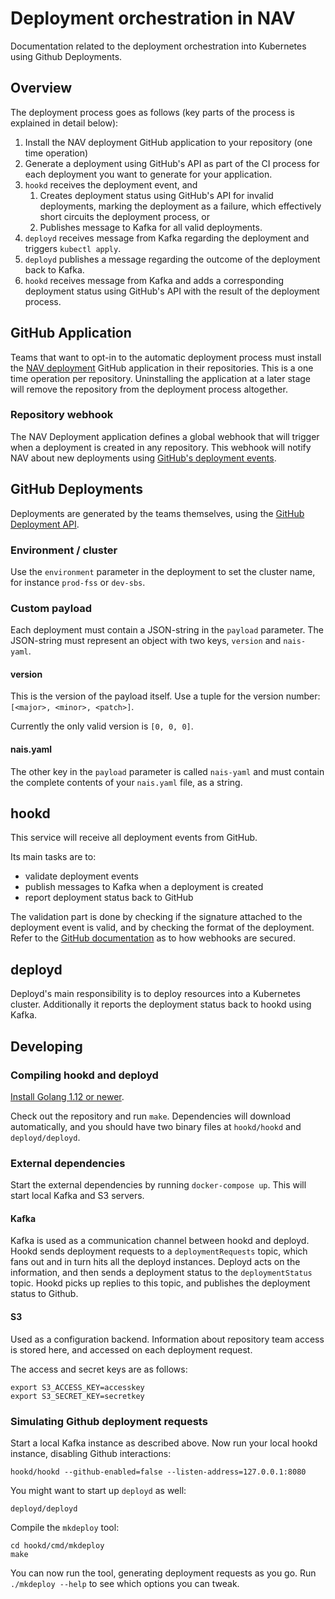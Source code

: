 # Deployment orchestration in NAV
Documentation related to the deployment orchestration into Kubernetes using Github Deployments.

## Overview
The deployment process goes as follows (key parts of the process is explained in detail below):

1. Install the NAV deployment GitHub application to your repository (one time operation)
2. Generate a deployment using GitHub's API as part of the CI process for each deployment you want to generate for your application.
3. `hookd` receives the deployment event, and
   1. Creates deployment status using GitHub's API for invalid deployments, marking the deployment as a failure, which effectively short circuits the deployment process, or
   2. Publishes message to Kafka for all valid deployments.
4. `deployd` receives message from Kafka regarding the deployment and triggers `kubectl apply`.
5. `deployd` publishes a message regarding the outcome of the deployment back to Kafka.
6. `hookd` receives message from Kafka and adds a corresponding deployment status using GitHub's API with the result of the deployment process.

## GitHub Application
Teams that want to opt-in to the automatic deployment process must install the [NAV deployment](https://github.com/apps/nav-deployment) GitHub application in their repositories. This is a one time operation per repository. Uninstalling the application at a later stage will remove the repository from the deployment process altogether.

### Repository webhook
The NAV Deployment application defines a global webhook that will trigger when a deployment is created in any repository. This webhook will notify NAV about new deployments using [GitHub's deployment events](https://developer.github.com/v3/activity/events/types/#deploymentevent).

## GitHub Deployments
Deployments are generated by the teams themselves, using the [GitHub Deployment API](https://developer.github.com/v3/repos/deployments/#create-a-deployment).

### Environment / cluster
Use the `environment` parameter in the deployment to set the cluster name, for instance `prod-fss` or `dev-sbs`.

### Custom payload
Each deployment must contain a JSON-string in the `payload` parameter. The JSON-string must represent an object with two keys, `version` and `nais-yaml`.

#### version
This is the version of the payload itself. Use a tuple for the version number: `[<major>, <minor>, <patch>]`.

Currently the only valid version is `[0, 0, 0]`.

#### nais.yaml
The other key in the `payload` parameter is called `nais-yaml` and must contain the complete contents of your `nais.yaml` file, as a string.

## hookd
This service will receive all deployment events from GitHub.

Its main tasks are to:
* validate deployment events
* publish messages to Kafka when a deployment is created
* report deployment status back to GitHub

The validation part is done by checking if the signature attached to the deployment event is valid, and by checking the format of the deployment. Refer to the [GitHub documentation](https://developer.github.com/webhooks/securing/) as to how webhooks are secured.

## deployd
Deployd's main responsibility is to deploy resources into a Kubernetes cluster. Additionally it reports the deployment status back to hookd using Kafka.

## Developing

### Compiling hookd and deployd
[Install Golang 1.12 or newer](https://golang.org/doc/install).

Check out the repository and run `make`. Dependencies will download automatically, and you should have two binary files at `hookd/hookd` and `deployd/deployd`.

### External dependencies
Start the external dependencies by running `docker-compose up`. This will start local Kafka and S3 servers.

#### Kafka
Kafka is used as a communication channel between hookd and deployd. Hookd sends deployment requests to a `deploymentRequests` topic, which fans out
and in turn hits all the deployd instances. Deployd acts on the information, and then sends a deployment status to the `deploymentStatus` topic.
Hookd picks up replies to this topic, and publishes the deployment status to Github.

#### S3
Used as a configuration backend. Information about repository team access is stored here, and accessed on each deployment request.

The access and secret keys are as follows:

```
export S3_ACCESS_KEY=accesskey
export S3_SECRET_KEY=secretkey
```

### Simulating Github deployment requests
Start a local Kafka instance as described above. Now run your local hookd instance, disabling Github interactions:
```
hookd/hookd --github-enabled=false --listen-address=127.0.0.1:8080
```

You might want to start up `deployd` as well:
```
deployd/deployd
```

Compile the `mkdeploy` tool:
```
cd hookd/cmd/mkdeploy
make
```

You can now run the tool, generating deployment requests as you go. Run `./mkdeploy --help` to see which options you can tweak.